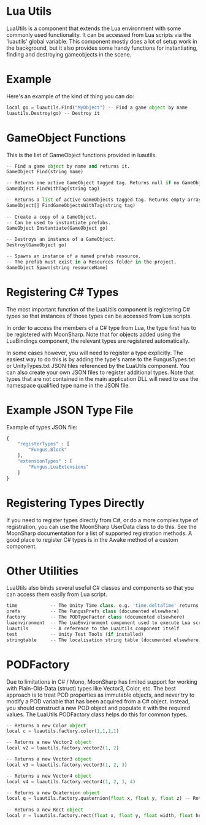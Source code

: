 # Lua Utils

LuaUtils is a component that extends the Lua environment with some commonly used functionality. It can be accessed from Lua scripts via the 'luautils' global variable. This component mostly does a lot of setup work in the background, but it also provides some handy functions for instantiating, finding and destroying gameobjects in the scene.

# Example

Here's an example of the kind of thing you can do:
```python
local go = luautils.Find("MyObject") -- Find a game object by name
luautils.Destroy(go) -- Destroy it
```

# GameObject Functions

This is the list of GameObject functions provided in luautils.

```python
-- Find a game object by name and returns it.
GameObject Find(string name)

-- Returns one active GameObject tagged tag. Returns null if no GameObject was found.
GameObject FindWithTag(string tag)

-- Returns a list of active GameObjects tagged tag. Returns empty array if no GameObject was found.
GameObject[] FindGameObjectsWithTag(string tag)
			
-- Create a copy of a GameObject.
-- Can be used to instantiate prefabs.
GameObject Instantiate(GameObject go)

-- Destroys an instance of a GameObject.
Destroy(GameObject go)

-- Spawns an instance of a named prefab resource.
-- The prefab must exist in a Resources folder in the project.
GameObject Spawn(string resourceName)
```

# Registering C# Types

The most important function of the LuaUtils component is registering C# types so that instances of those types can be accessed from Lua scripts. 

In order to access the members of a C# type from Lua, the type first has to be registered with MoonSharp. Note that for objects added using the LuaBindings component, the relevant types are registered automatically.

In some cases however, you will need to register a type explicitly. The easiest way to do this is by adding the type's name to the FungusTypes.txt or UnityTypes.txt JSON files referenced by the LuaUtils component. You can also create your own JSON files to register additional types. Note that types that are not contained in the main application DLL will need to use the namespace qualified type name in the JSON file.

# Example JSON Type File

Example of types JSON file:
```python
{
    "registerTypes" : [
        "Fungus.Block"
    ],
    "extensionTypes" : [
        "Fungus.LuaExtensions"
    ]
}
```

# Registering Types Directly

If you need to register types directly from C#, or do a more complex type of registration, you can use the MoonSharp UserData class to do this. See the MoonSharp documentation for a list of supported registration methods. A good place to register C# types is in the Awake method of a custom component.

# Other Utilities

LuaUtils also binds several useful C# classes and components so that you can access them easily from Lua script.

```python
time 			-- The Unity Time class. e.g. 'time.deltaTime' returns the delta time for this frame.
prefs 			-- The FungusPrefs class (documented elsewhere)
factory 		-- The PODTypeFactor class (documented elsewhere)
luaenvironment 	-- The LuaEnvironment component used to execute Lua scripts
luautils 		-- A reference to the LuaUtils component itself
test 			-- Unity Test Tools (if installed)
stringtable 	-- The localisation string table (documented elsewhere)
```

# PODFactory

Due to limitations in C# / Mono, MoonSharp has limited support for working with Plain-Old-Data (struct) types like Vector3, Color, etc. The best approach is to treat POD properties as immutable objects, and never try to modify a POD variable that has been acquired from a C# object. Instead, you should construct a new POD object and populate it with the required values. The LuaUtils PODFactory class helps do this for common types.

```python
-- Returns a new Color object
local c = luautils.factory.color(1,1,1,1)

-- Returns a new Vector2 object
local v2 = luautils.factory.vector2(1, 2)

-- Returns a new Vector3 object
local v3 = luautils.factory.vector3(1, 2, 3)

-- Returns a new Vector4 object
local v4 = luautils.factory.vector4(1, 2, 3, 4)

-- Returns a new Quaternion object
local q = luautils.factory.quaternion(float x, float y, float z) -- Rotation in euler angles
			
-- Returns a new Rect object
local r = luautils.factory.rect(float x, float y, float width, float height)
```







